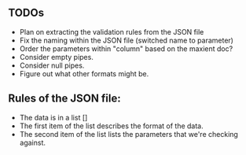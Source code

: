 ## TODOs
* Plan on extracting the validation rules from the JSON file
* Fix the naming within the JSON file (switched name to parameter)
* Order the parameters within "column" based on the maxient doc?
* Consider empty pipes.
* Consider null pipes.
* Figure out what other formats might be.

## Rules of the JSON file:
* The data is in a list []
* The first item of the list describes the format of the data.
* The second item of the list lists the parameters that we're checking against.
